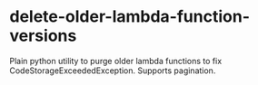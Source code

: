 # delete-older-lambda-function-versions
Plain python utility to purge older lambda functions to fix CodeStorageExceededException. Supports pagination.
